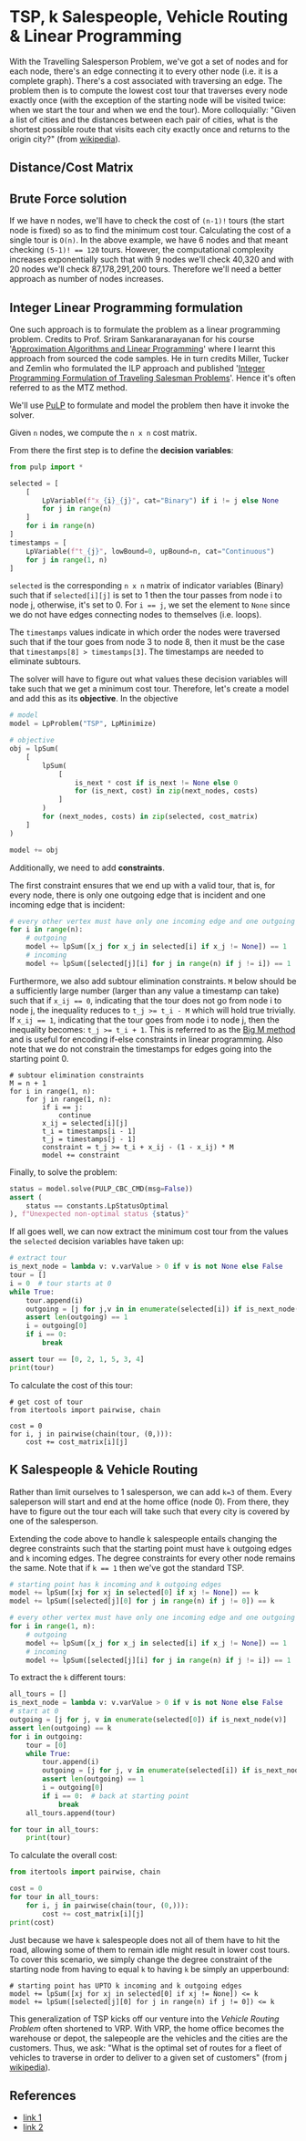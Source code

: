 # TSP, k Salespeople, Vehicle Routing & Linear Programming

With the Travelling Salesperson Problem, we've got a set of nodes and for each
node, there's an edge connecting it to every other node (i.e. it is a complete
graph). There's a cost associated with traversing an edge. The problem then is
to compute the lowest cost tour that traverses every node exactly once (with the
exception of the starting node will be visited twice: when we start the tour and
when we end the tour). More colloquially: "Given a list of cities and the
distances between each pair of cities, what is the shortest possible route that
visits each city exactly once and returns to the origin city?" (from
[wikipedia](https://en.wikipedia.org/wiki/Travelling_salesman_problem)).

## Distance/Cost Matrix

## Brute Force solution

If we have n nodes, we'll have to check the cost of `(n-1)!` tours (the start
node is fixed) so as to find the minimum cost tour. Calculating the cost of a
single tour is `O(n)`. In the above example, we have 6 nodes and that meant
checking `(5-1)! == 120` tours. However, the computational complexity increases
exponentially such that with 9 nodes we'll check 40,320 and with 20 nodes we'll
check 87,178,291,200 tours. Therefore we'll need a better approach as number of
nodes increases.

## Integer Linear Programming formulation

One such approach is to formulate the problem as a linear programming problem.
Credits to Prof. Sriram Sankaranarayanan for his course
'[Approximation Algorithms and Linear Programming](https://www.coursera.org/learn/linear-programming-and-approximation-algorithms/)'
where I learnt this approach from sourced the code samples. He in turn credits
Miller, Tucker and Zemlin who formulated the ILP approach and published
'[Integer Programming Formulation of Traveling Salesman Problems](https://dl.acm.org/doi/pdf/10.1145/321043.321046)'.
Hence it's often referred to as the MTZ method.

We'll use [PuLP](https://coin-or.github.io/pulp/) to formulate and model the
problem then have it invoke the solver.

Given `n` nodes, we compute the `n x n` cost matrix.

From there the first step is to define the **decision variables**:

```python
from pulp import *

selected = [
    [
        LpVariable(f"x_{i}_{j}", cat="Binary") if i != j else None
        for j in range(n)
    ]
    for i in range(n)
]
timestamps = [
    LpVariable(f"t_{j}", lowBound=0, upBound=n, cat="Continuous")
    for j in range(1, n)
]
```

`selected` is the corresponding `n x n` matrix of indicator variables (Binary)
such that if `selected[i][j]` is set to 1 then the tour passes from node i to
node j, otherwise, it's set to 0. For `i == j`, we set the element to `None`
since we do not have edges connecting nodes to themselves (i.e. loops).

The `timestamps` values indicate in which order the nodes were traversed such
that if the tour goes from node 3 to node 8, then it must be the case that
`timestamps[8] > timestamps[3]`. The timestamps are needed to eliminate
subtours.

The solver will have to figure out what values these decision variables will
take such that we get a minimum cost tour. Therefore, let's create a model and
add this as its **objective**. In the objective

```python
# model
model = LpProblem("TSP", LpMinimize)

# objective
obj = lpSum(
    [
        lpSum(
            [
                is_next * cost if is_next != None else 0
                for (is_next, cost) in zip(next_nodes, costs)
            ]
        )
        for (next_nodes, costs) in zip(selected, cost_matrix)
    ]
)

model += obj
```

Additionally, we need to add **constraints**.

The first constraint ensures that we end up with a valid tour, that is, for
every node, there is only one outgoing edge that is incident and one incoming
edge that is incident:

```python
# every other vertex must have only one incoming edge and one outgoing edge
for i in range(n):
    # outgoing
    model += lpSum([x_j for x_j in selected[i] if x_j != None]) == 1
    # incoming
    model += lpSum([selected[j][i] for j in range(n) if j != i]) == 1
```

Furthermore, we also add subtour elimination constraints. `M` below should be a
sufficiently large number (larger than any value a timestamp can take) such that
if `x_ij == 0`, indicating that the tour does not go from node i to node j, the
inequality reduces to `t_j >= t_i - M` which will hold true trivially. If
`x_ij == 1`, indicating that the tour goes from node i to node j, then the
inequality becomes: `t_j >= t_i + 1`. This is referred to as the
[Big M method](https://en.wikipedia.org/wiki/Big_M_method) and is useful for
encoding if-else constraints in linear programming. Also note that we do not
constrain the timestamps for edges going into the starting point 0.

```
# subtour elimination constraints
M = n + 1
for i in range(1, n):
    for j in range(1, n):
        if i == j:
            continue
        x_ij = selected[i][j]
        t_i = timestamps[i - 1]
        t_j = timestamps[j - 1]
        constraint = t_j >= t_i + x_ij - (1 - x_ij) * M
        model += constraint
```

Finally, to solve the problem:

```python
status = model.solve(PULP_CBC_CMD(msg=False))
assert (
    status == constants.LpStatusOptimal
), f"Unexpected non-optimal status {status}"
```

If all goes well, we can now extract the minimum cost tour from the values the
`selected` decision variables have taken up:

```python
# extract tour
is_next_node = lambda v: v.varValue > 0 if v is not None else False
tour = []
i = 0  # tour starts at 0
while True:
    tour.append(i)
    outgoing = [j for j,v in in enumerate(selected[i]) if is_next_node(v)]
    assert len(outgoing) == 1
    i = outgoing[0]
    if i == 0:
        break

assert tour == [0, 2, 1, 5, 3, 4]
print(tour)
```

To calculate the cost of this tour:

```
# get cost of tour
from itertools import pairwise, chain

cost = 0
for i, j in pairwise(chain(tour, (0,))):
    cost += cost_matrix[i][j]
```

## K Salespeople & Vehicle Routing

Rather than limit ourselves to 1 salesperson, we can add `k=3` of them. Every
saleperson will start and end at the home office (node 0). From there, they have
to figure out the tour each will take such that every city is covered by one of
the salesperson.

Extending the code above to handle k salespeople entails changing the degree
constraints such that the starting point must have `k` outgoing edges and `k`
incoming edges. The degree constraints for every other node remains the same.
Note that if `k == 1` then we've got the standard TSP.

```python
# starting point has k incoming and k outgoing edges
model += lpSum([xj for xj in selected[0] if xj != None]) == k
model += lpSum([selected[j][0] for j in range(n) if j != 0]) == k

# every other vertex must have only one incoming edge and one outgoing edge
for i in range(1, n):
    # outgoing
    model += lpSum([x_j for x_j in selected[i] if x_j != None]) == 1
    # incoming
    model += lpSum([selected[j][i] for j in range(n) if j != i]) == 1
```

To extract the `k` different tours:

```python
all_tours = []
is_next_node = lambda v: v.varValue > 0 if v is not None else False
# start at 0
outgoing = [j for j, v in enumerate(selected[0]) if is_next_node(v)]
assert len(outgoing) == k
for i in outgoing:
    tour = [0] 
    while True:
        tour.append(i)
        outgoing = [j for j, v in enumerate(selected[i]) if is_next_node(v)]
        assert len(outgoing) == 1
        i = outgoing[0]
        if i == 0:  # back at starting point
            break
    all_tours.append(tour)

for tour in all_tours:
    print(tour)
```

To calculate the overall cost:

```python
from itertools import pairwise, chain

cost = 0
for tour in all_tours:
    for i, j in pairwise(chain(tour, (0,))):
        cost += cost_matrix[i][j]
print(cost)
```

Just because we have `k` salespeople does not all of them have to hit the road,
allowing some of them to remain idle might result in lower cost tours. To cover
this scenario, we simply change the degree constraint of the starting node from
having to equal `k` to having `k` be simply an upperbound:

```
# starting point has UPTO k incoming and k outgoing edges
model += lpSum([xj for xj in selected[0] if xj != None]) <= k
model += lpSum([selected[j][0] for j in range(n) if j != 0]) <= k
```

This generalization of TSP kicks off our venture into the _Vehicle Routing
Problem_ often shortened to VRP. With VRP, the home office becomes the warehouse
or depot, the salepeople are the vehicles and the cities are the customers.
Thus, we ask: "What is the optimal set of routes for a fleet of vehicles to
traverse in order to deliver to a given set of customers" (from j
[wikipedia](https://en.wikipedia.org/wiki/Vehicle_routing_problem)).

## References

- [link 1](https://www.linkedin.com/pulse/vehicle-routing-problem-pulp-real-world-scenarios-dhawal-thakkar/)
- [link 2](https://medium.com/jdsc-tech-blog/capacitated-vehicle-routing-problem-cvrp-with-python-pulp-and-google-maps-api-5a42dbb594c0)

